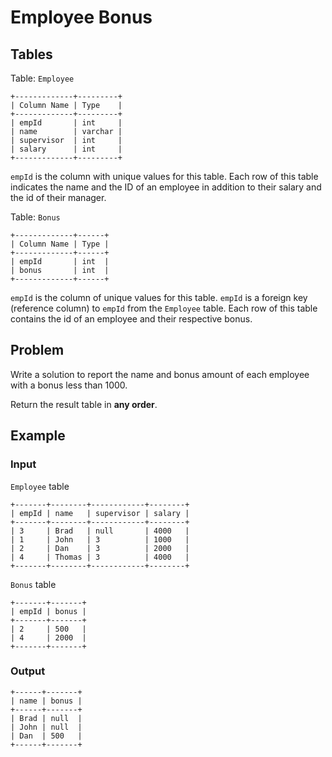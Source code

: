 # Employee Bonus

## Tables

Table: `Employee`

```
+-------------+---------+
| Column Name | Type    |
+-------------+---------+
| empId       | int     |
| name        | varchar |
| supervisor  | int     |
| salary      | int     |
+-------------+---------+
```

`empId` is the column with unique values for this table.
Each row of this table indicates the name and the ID of an employee in addition
to their salary and the id of their manager.

Table: `Bonus`

```
+-------------+------+
| Column Name | Type |
+-------------+------+
| empId       | int  |
| bonus       | int  |
+-------------+------+
```

`empId` is the column of unique values for this table.
`empId` is a foreign key (reference column) to `empId` from the `Employee` table.
Each row of this table contains the id of an employee and their respective bonus.

## Problem

Write a solution to report the name and bonus amount of each employee with a
bonus less than 1000.

Return the result table in **any order**.

## Example

### Input

`Employee` table

```
+-------+--------+------------+--------+
| empId | name   | supervisor | salary |
+-------+--------+------------+--------+
| 3     | Brad   | null       | 4000   |
| 1     | John   | 3          | 1000   |
| 2     | Dan    | 3          | 2000   |
| 4     | Thomas | 3          | 4000   |
+-------+--------+------------+--------+
```

`Bonus` table

```
+-------+-------+
| empId | bonus |
+-------+-------+
| 2     | 500   |
| 4     | 2000  |
+-------+-------+
```

### Output

```
+------+-------+
| name | bonus |
+------+-------+
| Brad | null  |
| John | null  |
| Dan  | 500   |
+------+-------+
```
